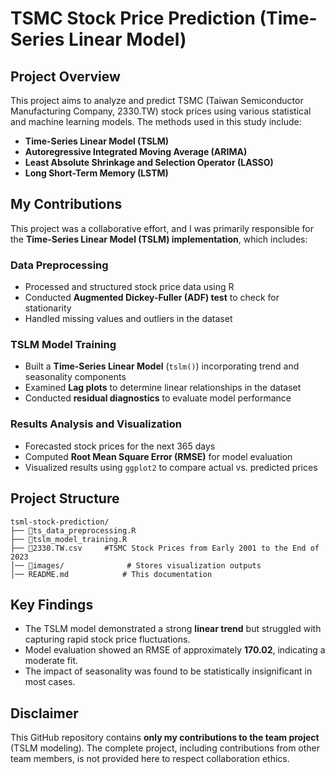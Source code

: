 # TSMC Stock Price Prediction (Time-Series Linear Model)

## Project Overview
This project aims to analyze and predict TSMC (Taiwan Semiconductor Manufacturing Company, 2330.TW) stock prices using various statistical and machine learning models. The methods used in this study include:
- **Time-Series Linear Model (TSLM)**
- **Autoregressive Integrated Moving Average (ARIMA)**
- **Least Absolute Shrinkage and Selection Operator (LASSO)**
- **Long Short-Term Memory (LSTM)**

## My Contributions
This project was a collaborative effort, and I was primarily responsible for the **Time-Series Linear Model (TSLM) implementation**, which includes:

### Data Preprocessing
- Processed and structured stock price data using R
- Conducted **Augmented Dickey-Fuller (ADF) test** to check for stationarity
- Handled missing values and outliers in the dataset

### TSLM Model Training
- Built a **Time-Series Linear Model** (`tslm()`) incorporating trend and seasonality components
- Examined **Lag plots** to determine linear relationships in the dataset
- Conducted **residual diagnostics** to evaluate model performance

### Results Analysis and Visualization
- Forecasted stock prices for the next 365 days
- Computed **Root Mean Square Error (RMSE)** for model evaluation
- Visualized results using `ggplot2` to compare actual vs. predicted prices

## Project Structure
```
tsml-stock-prediction/
├── 📄ts_data_preprocessing.R
├── 📄tslm_model_training.R
├── 📄2330.TW.csv     #TSMC Stock Prices from Early 2001 to the End of 2023
│── 📂images/              # Stores visualization outputs
│── README.md            # This documentation
```

## Key Findings
- The TSLM model demonstrated a strong **linear trend** but struggled with capturing rapid stock price fluctuations.
- Model evaluation showed an RMSE of approximately **170.02**, indicating a moderate fit.
- The impact of seasonality was found to be statistically insignificant in most cases.

## Disclaimer
This GitHub repository contains **only my contributions to the team project** (TSLM modeling). The complete project, including contributions from other team members, is not provided here to respect collaboration ethics.

